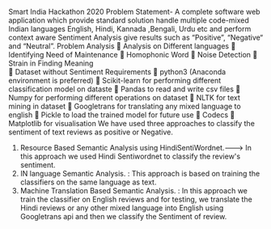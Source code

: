 Smart India Hackathon 2020
Problem Statement- A complete software web application which provide standard solution handle multiple code-mixed Indian languages English, Hindi, Kannada ,Bengali, Urdu etc and perform context aware Sentiment Analysis give results such as “Positive”, “Negative“ and “Neutral”.
Problem Analysis
	Analysis on Different languages
	Identifying Need of Maintenance
	Homophonic Word
	Noise Detection
	Strain in Finding Meaning   
	Dataset without Sentiment
Requirements
	python3 (Anaconda environment is preferred)
	Scikit-learn for performing different classification model on dataste
	Pandas to read and write csv files 
	Numpy for performing different operations on dataset
	NLTK for text mining in dataset
	Googletrans for translating any mixed language to english
	Pickle to load the trained model for future use
	Codecs
	Matplotlib for visualisation 
We have used three approaches to classify the sentiment of text reviews as positive or Negative.
1.	Resource Based Semantic Analysis using HindiSentiWordnet.---> In this approach we used Hindi Sentiwordnet to classify the review's sentiment.
2.	IN language Semantic Analysis. : This approach is based on training the classifiers on the same language as text.
3.	Machine Translation Based Semantic Analysis. : In this approach we train the classifier on English reviews and for testing, we translate the Hindi reviews or any other mixed language  into English using Googletrans api and then we classify the Sentiment of review.


